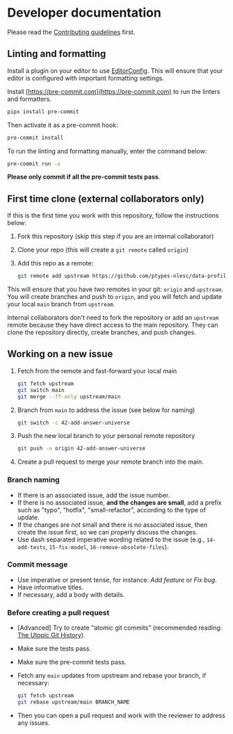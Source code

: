 # Developer documentation

Please read the [Contributing guidelines](CONTRIBUTING.md) first.

## Linting and formatting

Install a plugin on your editor to use [EditorConfig](https://editorconfig.org).
This will ensure that your editor is configured with important formatting settings.

Install [https://pre-commit.com](https://pre-commit.com) to run the linters and formatters. 

```bash
pipx install pre-commit
```

Then activate it as a pre-commit hook:

```bash
pre-commit install
```

To run the linting and formatting manually, enter the command below:

```bash
pre-commit run -a
```

**Please only commit if all the pre-commit tests pass**.

## First time clone (external collaborators only)

If this is the first time you work with this repository, follow the instructions below:

1. Fork this repository (skip this step if you are an internal collaborator)
2. Clone your repo (this will create a `git remote` called `origin`)
3. Add this repo as a remote:

   ```bash
   git remote add upstream https://github.com/ptypes-nlesc/data-profiling.git
   ```
This will ensure that you have two remotes in your git: `origin` and `upstream`. You will create branches and push to `origin`, and you will fetch and update your local `main` branch from `upstream`.

Internal collaborators don't need to fork the repository or add an `upstream` remote because they have direct access to the main repository. They can clone the repository directly, create branches, and push changes.

## Working on a new issue

1. Fetch from the remote and fast-forward your local main

   ```bash
   git fetch upstream
   git switch main
   git merge --ff-only upstream/main
   ```

2. Branch from `main` to address the issue (see below for naming)

   ```bash
   git switch -c 42-add-answer-universe
   ```

3. Push the new local branch to your personal remote repository

   ```bash
   git push -u origin 42-add-answer-universe
   ```

4. Create a pull request to merge your remote branch into the main.

### Branch naming

- If there is an associated issue, add the issue number.
- If there is no associated issue, **and the changes are small**, add a prefix such as "typo", "hotfix", "small-refactor", according to the type of update.
- If the changes are not small and there is no associated issue, then create the issue first, so we can properly discuss the changes.
- Use dash separated imperative wording related to the issue (e.g., `14-add-tests`, `15-fix-model`, `16-remove-obsolete-files`).

### Commit message

- Use imperative or present tense, for instance: *Add feature* or *Fix bug*.
- Have informative titles.
- If necessary, add a body with details.

### Before creating a pull request

- [Advanced] Try to create "atomic git commits" (recommended reading: [The Utopic Git History](https://blog.esciencecenter.nl/the-utopic-git-history-d44b81c09593)).
- Make sure the tests pass.
- Make sure the pre-commit tests pass.
- Fetch any `main` updates from upstream and rebase your branch, if necessary:

   ```bash
   git fetch upstream
   git rebase upstream/main BRANCH_NAME
   ```

- Then you can open a pull request and work with the reviewer to address any issues.

<!-- ## Tips
### Making a new release

Simple steps:

- Create a branch `release-x.y.z`
- Update `version` in `Project.toml`
- Update the `CHANGELOG.md`:
  - Rename the section "Unreleased" to "[x.y.z] - yyyy-mm-dd" (i.e., version under brackets, dash, and date in ISO format)
  - Add a new section on top of it named "Unreleased"
  - Add a new link in the bottom for version "x.y.z"
  - Change the "[unreleased]" link to use the latest version - end of line, `vx.y.z ... HEAD`.
- Create a commit "Release vx.y.z", push, create a PR, wait for it to pass, merge the PR.
- Go back to main screen and click on the latest commit (link: <https://github.com/ptypes-nlesc/data-profiling/commit/main>) -->

